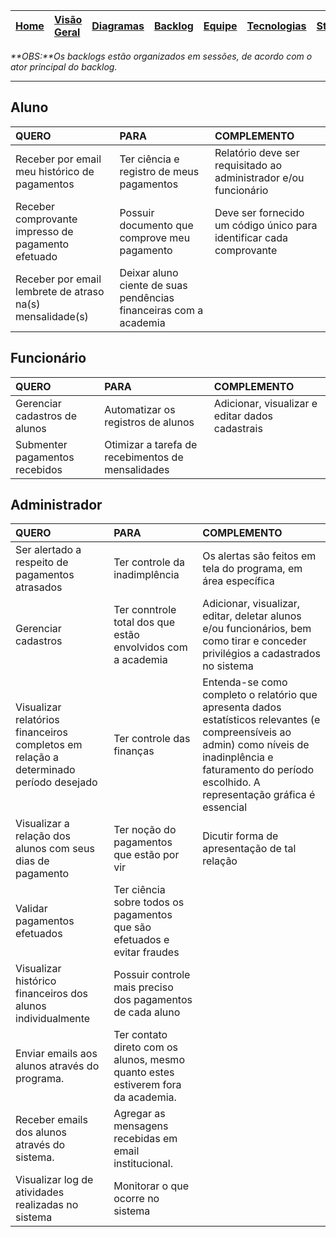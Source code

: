 |[Home](http://code.google.com/p/smartgym-bsi-2012-2/)|[Visão Geral](http://code.google.com/p/smartgym-bsi-2012-2/wiki/visao_geral)|[Diagramas](http://code.google.com/p/smartgym-bsi-2012-2/wiki/Diagramas)|[Backlog](http://code.google.com/p/smartgym-bsi-2012-2/wiki/backlog)|[Equipe](http://code.google.com/p/smartgym-bsi-2012-2/wiki/Equipe)|[Tecnologias](http://code.google.com/p/smartgym-bsi-2012-2/wiki/Tecnologias)|[Stakeholders](http://code.google.com/p/smartgym-bsi-2012-2/wiki/Atores_papeis)|[Mockups](http://code.google.com/p/smartgym-bsi-2012-2/wiki/Telas)|
|:----------------------------------------------------|:---------------------------------------------------------------------------|:-----------------------------------------------------------------------|:-------------------------------------------------------------------|:-----------------------------------------------------------------|:---------------------------------------------------------------------------|:------------------------------------------------------------------------------|:-----------------------------------------------------------------|

_**OBS:**Os backlogs estão organizados em sessões, de acordo com o ator principal do backlog._


---


## Aluno ##

|QUERO|PARA|COMPLEMENTO|
|:----|:---|:----------|
|Receber por email meu histórico de pagamentos |Ter ciência e registro de meus pagamentos|Relatório deve ser requisitado ao administrador e/ou funcionário|
|Receber comprovante impresso de pagamento efetuado|Possuir documento que comprove meu pagamento|Deve ser fornecido um código único para identificar cada comprovante|
|Receber por email lembrete de atraso na(s) mensalidade(s)|Deixar aluno ciente de suas pendências financeiras com a academia|           |



## Funcionário ##

|QUERO|PARA|COMPLEMENTO|
|:----|:---|:----------|
|Gerenciar cadastros de alunos| Automatizar os registros de alunos | Adicionar, visualizar e editar dados cadastrais |
|Submenter pagamentos recebidos| Otimizar a tarefa de recebimentos de mensalidades |           |

## Administrador ##

|QUERO|PARA|COMPLEMENTO|
|:----|:---|:----------|
|Ser alertado a respeito de pagamentos atrasados|Ter controle da inadimplência | Os alertas são feitos em tela do programa, em área específica |
|Gerenciar cadastros|Ter conntrole total dos que estão envolvidos com a academia |Adicionar, visualizar, editar, deletar alunos e/ou funcionários, bem como tirar e conceder privilégios a cadastrados no sistema |
|Visualizar relatórios financeiros completos em relação a determinado período desejado|Ter controle das finanças|Entenda-se como completo o relatório que apresenta dados estatísticos relevantes (e compreensíveis ao admin) como níveis de inadinplência e faturamento do período escolhido. A representação gráfica é essencial|
|Visualizar a relação dos alunos com seus dias de pagamento|Ter noção do pagamentos que estão por vir|Dicutir forma de apresentação de tal relação|
|Validar pagamentos efetuados|Ter ciência sobre todos os pagamentos que são efetuados e evitar fraudes|           |
|Visualizar histórico financeiros dos alunos individualmente|Possuir controle mais preciso dos pagamentos de cada aluno|           |
|Enviar emails aos alunos através do programa.|Ter contato direto com os alunos, mesmo quanto estes estiverem fora da academia.|           |
|Receber emails dos alunos através do sistema.|	Agregar as mensagens recebidas em email institucional.|           |
|Visualizar log de atividades realizadas no sistema|Monitorar o que ocorre no sistema |           |